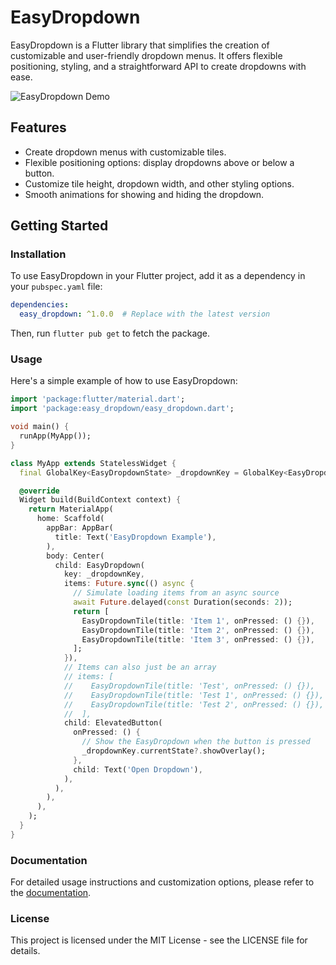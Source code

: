 # EasyDropdown

EasyDropdown is a Flutter library that simplifies the creation of customizable and user-friendly dropdown menus. It offers flexible positioning, styling, and a straightforward API to create dropdowns with ease.

![EasyDropdown Demo](https://github.com/rjs580/easy_dropdown/EasyDropdownDemo.gif)

## Features

- Create dropdown menus with customizable tiles.
- Flexible positioning options: display dropdowns above or below a button.
- Customize tile height, dropdown width, and other styling options.
- Smooth animations for showing and hiding the dropdown.

## Getting Started

### Installation

To use EasyDropdown in your Flutter project, add it as a dependency in your `pubspec.yaml` file:

```yaml
dependencies:
  easy_dropdown: ^1.0.0  # Replace with the latest version
```
Then, run `flutter pub get` to fetch the package.

### Usage

Here's a simple example of how to use EasyDropdown:

```dart
import 'package:flutter/material.dart';
import 'package:easy_dropdown/easy_dropdown.dart';

void main() {
  runApp(MyApp());
}

class MyApp extends StatelessWidget {
  final GlobalKey<EasyDropdownState> _dropdownKey = GlobalKey<EasyDropdownState>();

  @override
  Widget build(BuildContext context) {
    return MaterialApp(
      home: Scaffold(
        appBar: AppBar(
          title: Text('EasyDropdown Example'),
        ),
        body: Center(
          child: EasyDropdown(
            key: _dropdownKey,
            items: Future.sync(() async {
              // Simulate loading items from an async source
              await Future.delayed(const Duration(seconds: 2));
              return [
                EasyDropdownTile(title: 'Item 1', onPressed: () {}),
                EasyDropdownTile(title: 'Item 2', onPressed: () {}),
                EasyDropdownTile(title: 'Item 3', onPressed: () {}),
              ];
            }),
            // Items can also just be an array
            // items: [
            //    EasyDropdownTile(title: 'Test', onPressed: () {}),
            //    EasyDropdownTile(title: 'Test 1', onPressed: () {}),
            //    EasyDropdownTile(title: 'Test 2', onPressed: () {}),
            //  ],
            child: ElevatedButton(
              onPressed: () {
                // Show the EasyDropdown when the button is pressed
                _dropdownKey.currentState?.showOverlay();
              },
              child: Text('Open Dropdown'),
            ),
          ),
        ),
      ),
    );
  }
}
```

### Documentation
For detailed usage instructions and customization options, please refer to the [documentation](https://pub.dev/packages/easy_dropdown).

### License
This project is licensed under the MIT License - see the LICENSE file for details.